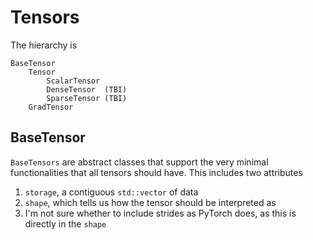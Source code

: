 # Tensors 

The hierarchy is 
```
BaseTensor 
    Tensor 
        ScalarTensor 
        DenseTensor  (TBI)
        SparseTensor (TBI)
    GradTensor
``` 

## BaseTensor 

`BaseTensors` are abstract classes that support the very minimal functionalities that all tensors should have. This includes two attributes 
1. `storage`, a contiguous `std::vector` of data 
2. `shape`, which tells us how the tensor should be interpreted as 
3. I'm not sure whether to include strides as PyTorch does, as this is directly in the `shape`


